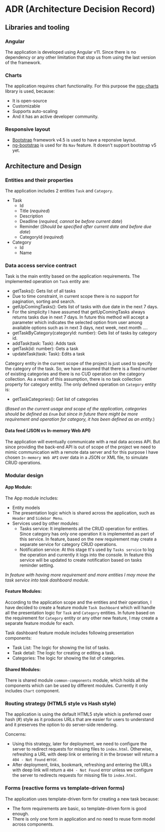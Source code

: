 # ADR (Architecture Decision Record)

## Libraries and tooling

### Angular
The application is developed using Angular v11. Since there is no dependency or any other limitation that stop us from using the last version of the framework.

### Charts
The application requires chart functionality. For this purpose the [ngx-charts](https://swimlane.github.io/ngx-charts/#/ngx-charts/bar-vertical) library is used, because:
- It is open-source
- Customizable 
- Supports auto-scaling
- And it has an active developer community.

### Responsive layout
- [Bootstrap](https://ng-bootstrap.github.io/#/home) framework v4.5 is used to have a reponsive layout. 
- [ng-bootstrap](https://ng-bootstrap.github.io/#/home) is used for its `Nav` feature. It doesn't support bootstrap v5 yet. 


## Architecture and Design

### Entities and their properties
The application includes 2 entities `Task` and `Category`. 
- Task
  - Id
  - Title (*required*)
  - Description
  - Deadline (*required, cannot be before current date*)
  - Reminder (*Should be specified after current date and before due date*)
  - CategoryId (*required*)
- Category
  - Id
  - Name

### Data access service contract
Task is the main entity based on the application requirements. The implemented operation on `Task` entity are:
- getTasks(): Gets list of all tasks
 - Due to time constraint, in current scope there is no support for pagination, sorting and search.
- getUpComingTasks(): Gets list of tasks with due date in the next 7 days.
 - For the simplicity I have assumed that getUpComingTasks always returns tasks due in next 7 days. In future this method will accept a parameter which indicates the selected option from user among available options such as in next 3 days, next week, next month ....
- getTaskByCategory(categoryId: number): Gets list of tasks by category id.
- addTask(task: Task): Adds task
- getTask(id: number): Gets a task
- updateTask(task: Task): Edits a task

Category entity in the current scope of the project is just used to specify the category of the task. So, we have assumed that there is a fixed number of existing categories and there is no CUD operation on the category collection.
As a result of this assumption, there is no task collection property for category entity. The only defined operation on `Category` entity is:
- getTaskCategories(): Get list of categories

(*Based on the current usage and scope of the application, categories should be defined as `Enum` but since in future there might be more requirement and operation for category, it has been defined as an entity.*)

#### Data feed (JSON vs In-memory Web API)
The application will eventually communicate with a real data access API. But since providing the back-end API is out of scope of the project we need to mimic communication with a remote data server and for this purpose I have chosen `In-memory Web API` over data in a JSON or XML file, to simulate CRUD operations. 

    
### Modular design
#### App Module:
The App module includes:
 - Entity models
 - The presentation logic which is shared across the application, such as `Header` and `Sidebar Menu`. 
 - Services used by other modules:
   - Tasks service: It implements all the CRUD operation for entities. Since category has only one operation it is implemented as part of this service. In feature, based on the new requirement may create a separate service for category CRUD operations.
   - Notification service: At this stage tt's used by `Tasks service` to log the operation and currently it logs into the console. In feature this service will be updated to create notification based on tasks reminder setting.   
 
*In feature with having more requirement and more entities I may move the task service into task dashboard module.*

#### Feature Modules:
According to the application scope and the entities and their operation, I have decided to create a feature module `Task Dashboard` which will handle all the presentation logic for `Task` and `Category` entities.
In future based on the requirement for `Category` entity or any other new feature, I may create a separate feature module for each.

Task dashboard feature module includes following presentation components:
 - Task List: The logic for showing the list of tasks.
 - Task detail: The logic for creating or editing a task.
 - Categories: The logic for showing the list of categories.
 
#### Shared Modules:
There is shared module `common-components` module, which holds all the components which can be used by different modules.
Currently it only includes `Chart` component. 

### Routing strategy (HTML5 style vs Hash style)
The application is using the default HTML5 style which is preferred over hash (#) style as it produces URLs that are easier for users to understand and it preserves the option to do server-side rendering.

Concerns:
- Using this strategy, later for deployment, we need to configure the server to redirect requests for missing files to `index.html`. Otherwise, refreshing a URL with deep link or entering it in the browser will return a `404 - Not Found` error.
- After deployment, links, bookmark, refreshing and entering the URLs with deep link will return a `404 - Not Found` error unless we configure the server to redirects requests for missing file to `index.html`.

### Forms (reactive forms vs template-driven forms)
The application uses template-driven form for creating a new task because: 
- The form requirements are basic, so template-driven form is good enough.
- There is only one form in application and no need to reuse form model across components.
